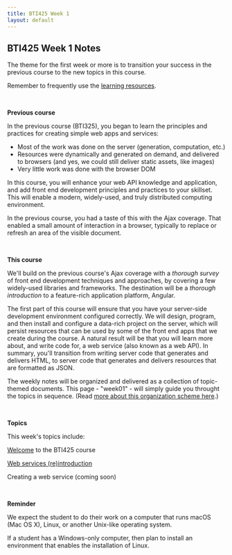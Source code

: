```yaml
---
title: BTI425 Week 1
layout: default
---
```


## BTI425 Week 1 Notes

The theme for the first week or more is to transition your success in the previous course to the new topics in this course.

Remember to frequently use the [learning resources](/bti425/resources).

<br>

**Previous course**

In the previous course (BTI325), you began to learn the principles and practices for creating simple web apps and services:
* Most of the work was done on the server (generation, computation, etc.)
* Resources were dynamically and generated on demand, and delivered to browsers (and yes, we could still deliver static assets, like images)
* Very little work was done with the browser DOM

In this course, you will enhance your web API knowledge and application, and add front end development principles and practices to your skillset. This will enable a modern, widely-used, and truly distributed computing environment. 

In the previous course, you had a taste of this with the Ajax coverage. That enabled a small amount of interaction in a browser, typically to replace or refresh an area of the visible document. 

<br>

**This course**

We'll build on the previous course's Ajax coverage with a *thorough survey* of front end development techniques and approaches, by covering a few widely-used libraries and frameworks. The destination will be a *thorough introduction* to a feature-rich application platform, Angular. 

The first part of this course will ensure that you have your server-side development environment configured correctly. We will design, program, and then install and configure a data-rich project on the server, which will persist resources that can be used by some of the front end apps that we create during the course. A natural result will be that you will learn more about, and write code for, a web service (also known as a web API). In summary, you'll transition from writing server code that generates and delivers HTML, to server code that generates and delivers resources that are formatted as JSON. 

The weekly notes will be organized and delivered as a collection of topic-themed documents. This page - "week01" - will simply guide you throught the topics in sequence. (Read [more about this organization scheme here](/bti425/notes/about).)

<br>

**Topics**

This week's topics include: 

[Welcome](welcome) to the BTI425 course

[Web services (re)introduction](/bti425/notes/intro-web-services)

Creating a web service (coming soon)

<br>

**Reminder**

We expect the student to do their work on a computer that runs macOS (Mac OS X), Linux, or another Unix-like operating system. 

If a student has a Windows-only computer, then plan to install an environment that enables the installation of Linux.

<br>
